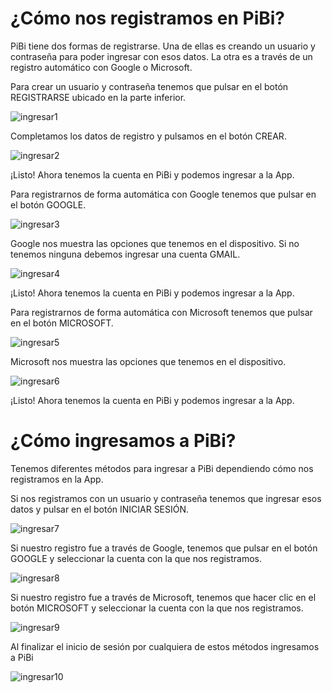 # ¿Cómo nos registramos en PiBi? 

PiBi tiene dos formas de registrarse. Una de ellas es creando un usuario y contraseña para poder ingresar con esos datos. La otra es a través de un registro automático con Google o Microsoft. 

Para crear un usuario y contraseña tenemos que pulsar en el botón REGISTRARSE ubicado en la parte inferior. 

![ingresar1](Media/Ingresar/ingresar1.png)

Completamos los datos de registro y pulsamos en el botón CREAR. 

![ingresar2](\Media\Ingresar\ingresar2.PNG)

¡Listo! Ahora tenemos la cuenta en PiBi y podemos ingresar a la App. 

Para registrarnos de forma automática con Google tenemos que pulsar en el botón GOOGLE. 

![ingresar3](.\Media\Ingresar\ingresar3.PNG) 

Google nos muestra las opciones que tenemos en el dispositivo. Si no tenemos ninguna debemos ingresar una cuenta GMAIL. 

![ingresar4](Media/Ingresar/ingresar4.PNG) 

¡Listo! Ahora tenemos la cuenta en PiBi y podemos ingresar a la App. 

Para registrarnos de forma automática con Microsoft tenemos que pulsar en el botón MICROSOFT. 

![ingresar5](./Media/Ingresar/ingresar5.PNG) 

Microsoft nos muestra las opciones que tenemos en el dispositivo. 

![ingresar6](Media\Ingresar\ingresar6.PNG) 

¡Listo! Ahora tenemos la cuenta en PiBi y podemos ingresar a la App. 

# ¿Cómo ingresamos a PiBi? 

Tenemos diferentes métodos para ingresar a PiBi dependiendo cómo nos registramos en la App.  

Si nos registramos con un usuario y contraseña tenemos que ingresar esos datos y pulsar en el botón INICIAR SESIÓN. 

![ingresar7](Media\Ingresar\ingresar7.PNG)  

Si nuestro registro fue a través de Google, tenemos que pulsar en el botón GOOGLE y seleccionar la cuenta con la que nos registramos. 

![ingresar8](Media\Ingresar\ingresar8.PNG) 

Si nuestro registro fue a través de Microsoft, tenemos que hacer clic en el botón MICROSOFT y seleccionar la cuenta con la que nos registramos. 

![ingresar9](Media\Ingresar\ingresar9.PNG) 

Al finalizar el inicio de sesión por cualquiera de estos métodos ingresamos a PiBi 

![ingresar10](Media\Ingresar\ingresar10.PNG) 